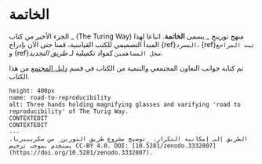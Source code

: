 # الخاتمة

الجزء الأخير من كتاب _ (The Turing Way) منهج تورينج _ يسمى **الخاتمة**. اتباعا لهذا المبدأ التصميمي للكتب القياسية، قمنا حتى الآن بإدراج {ref}`المسرد`، {ref}`ثبت المراجع` و {ref}`سجل المساهمين` كمواد تكميلية لـ _طريق التجديد_.

تم كتابة جوانب التعاون المجتمعي والتنمية من الكتاب في قسم [دليل المجتمع](../community-handbook/community-handbook) من هذا الكتاب.

```{figure} ../figures/road-to-reproducibility.jpg
height: 400px
name: road-to-reproducibility
alt: Three hands holding magnifying glasses and varifying 'road to reproducibility' of The Turig Way.
CONTEXTEDIT
CONTEXTEDIT
---
الطريق إلى إمكانية التكرار. _توضيح مشروع طريق التورين_ من سكريبيريا. يستخدم بموجب ترخيص CC-BY 4.0. DOI: [10.5281/zenodo.3332807] (https://doi.org/10.5281/zenodo.3332807).
```
